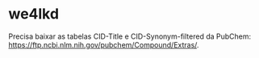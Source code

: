 # we4lkd

Precisa baixar as tabelas CID-Title e CID-Synonym-filtered da PubChem:
https://ftp.ncbi.nlm.nih.gov/pubchem/Compound/Extras/.